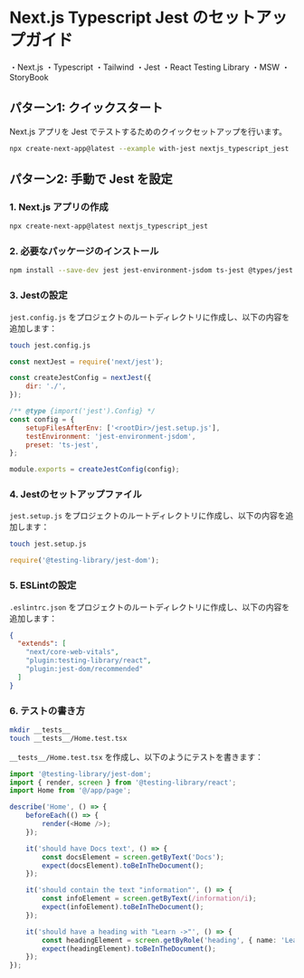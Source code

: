 # Next.js Typescript Jest のセットアップガイド

・Next.js
・Typescript
・Tailwind
・Jest
・React Testing Library
・MSW
・StoryBook

## パターン1: クイックスタート

Next.js アプリを Jest でテストするためのクイックセットアップを行います。

```bash
npx create-next-app@latest --example with-jest nextjs_typescript_jest
```

## パターン2: 手動で Jest を設定

### 1. Next.js アプリの作成

```bash
npx create-next-app@latest nextjs_typescript_jest
```

### 2. 必要なパッケージのインストール

```bash
npm install --save-dev jest jest-environment-jsdom ts-jest @types/jest @testing-library/react @testing-library/jest-dom @testing-library/user-event eslint-plugin-jest-dom eslint-plugin-testing-library 
```

### 3. Jestの設定

`jest.config.js` をプロジェクトのルートディレクトリに作成し、以下の内容を追加します：

```bash
touch jest.config.js
```

```javascript
const nextJest = require('next/jest');

const createJestConfig = nextJest({
    dir: './',
});

/** @type {import('jest').Config} */
const config = {
    setupFilesAfterEnv: ['<rootDir>/jest.setup.js'],
    testEnvironment: 'jest-environment-jsdom',
    preset: 'ts-jest',
};

module.exports = createJestConfig(config);
```

### 4. Jestのセットアップファイル

`jest.setup.js` をプロジェクトのルートディレクトリに作成し、以下の内容を追加します：

```bash
touch jest.setup.js
```

```javascript
require('@testing-library/jest-dom');
```

### 5. ESLintの設定

`.eslintrc.json` をプロジェクトのルートディレクトリに作成し、以下の内容を追加します：

```json
{
  "extends": [
    "next/core-web-vitals",
    "plugin:testing-library/react",
    "plugin:jest-dom/recommended"
  ]
}
```

### 6. テストの書き方

```bash
mkdir __tests__
touch __tests__/Home.test.tsx
```

`__tests__/Home.test.tsx` を作成し、以下のようにテストを書きます：

```typescript
import '@testing-library/jest-dom';
import { render, screen } from '@testing-library/react';
import Home from '@/app/page';

describe('Home', () => {
    beforeEach(() => {
        render(<Home />);
    });

    it('should have Docs text', () => {
        const docsElement = screen.getByText('Docs');
        expect(docsElement).toBeInTheDocument();
    });

    it('should contain the text "information"', () => {
        const infoElement = screen.getByText(/information/i);
        expect(infoElement).toBeInTheDocument();
    });

    it('should have a heading with "Learn ->"', () => {
        const headingElement = screen.getByRole('heading', { name: 'Learn ->' });
        expect(headingElement).toBeInTheDocument();
    });
});
```

